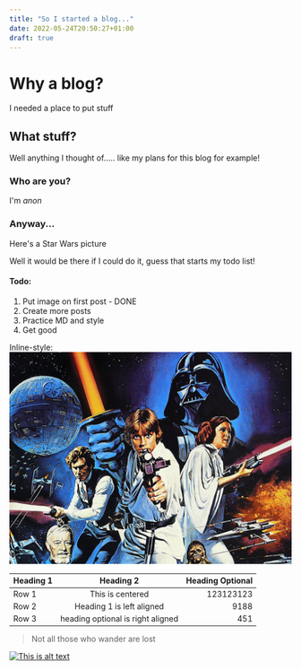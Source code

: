 ```yaml
---
title: "So I started a blog..."
date: 2022-05-24T20:50:27+01:00
draft: true
---
```


# Why a blog?
I needed a place to put stuff


## What stuff?
Well anything I thought of..... like my plans for this blog for example!


### Who are you?

I'm *anon*


### Anyway...
Here's a Star Wars picture

Well it would be there if I could do it, guess that starts my todo list!

#### Todo:
1. Put image on first post - DONE
2. Create more posts
3. Practice MD and style
4. Get good


Inline-style:
![1977 Star Wars movie poster](https://github.com/tomisee/tom-blog/blob/master/public/images/StarWarsPoster1977.jpg?raw=true)


| Heading 1 | Heading 2 | Heading Optional |
| --------- | :---------: | -----------------:|
| Row 1 | This is centered | 123123123
| Row 2 | Heading 1 is left aligned | 9188 
| Row 3 | heading optional is right aligned | 451

> Not all those who wander are lost

[![This is alt text](/home/tom/tom-blog/static/FireVideo.png)](https://www.youtube.com/watch?v=oYmqJl4MoNI)
